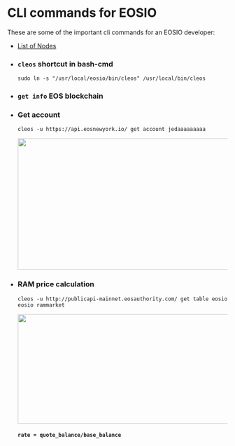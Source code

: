 # CLI commands for EOSIO 
These are some of the important cli commands for an EOSIO developer:

* [List of Nodes](https://github.com/greymass/eos-voter/blob/master/nodes.md)

* ### `cleos` shortcut in bash-cmd
  `sudo ln -s "/usr/local/eosio/bin/cleos" /usr/local/bin/cleos`

* ### `get info` EOS blockchain
 
* ### Get account
  ```cleos -u https://api.eosnewyork.io/ get account jedaaaaaaaaa```
  <p align="center">
    <img src="https://github.com/abhi3700/My_Learning_EOS/blob/master/Images/eosio_account.png" width="730" height="300">
  </p>


* ### RAM price calculation
  ```cleos -u http://publicapi-mainnet.eosauthority.com/ get table eosio eosio rammarket```
  <p align="center">
  <img src="https://github.com/abhi3700/My_Learning_EOS/blob/master/Images/eosio_rammarket.png" width="730" height="250">
  </p>
  
   #### ```rate = quote_balance/base_balance```
   
